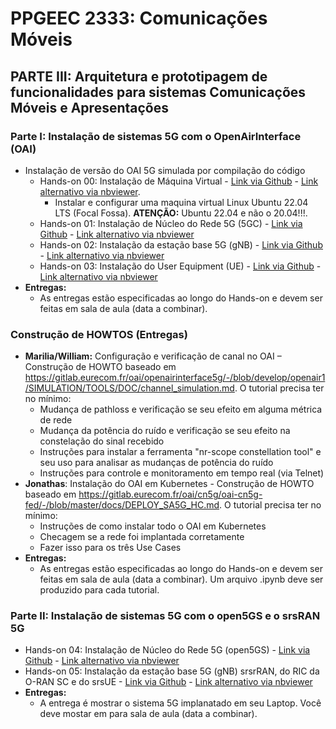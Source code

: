 # PPGEEC 2333: Comunicações Móveis

## PARTE III: Arquitetura e prototipagem de funcionalidades para sistemas Comunicações Móveis e Apresentações

### Parte I: Instalação de sistemas 5G com o OpenAirInterface (OAI)
   - Instalação de versão do OAI 5G simulada por compilação do código
      - Hands-on 00: Instalação de Máquina Virtual - [Link via Github](https://github.com/vicentesousa/PPGEEC_2333/tree/main/howtos/H00_VM_VBox.ipynb) - [Link alternativo via nbviewer](https://github.com/vicentesousa/PPGEEC_2333/tree/main/howtos/H00_VM_VBox.ipynb). 
         - Instalar e configurar uma maquina virtual Linux Ubuntu 22.04 LTS (Focal Fossa). **ATENÇÃO:** Ubuntu 22.04 e não o 20.04!!!.
      - Hands-on 01: Instalação de Núcleo do Rede 5G (5GC) - [Link via Github](https://github.com/vicentesousa/PPGEEC_2333/tree/main/howtos/H01_5GCore_UNI_III.ipynb) - [Link alternativo via nbviewer](https://github.com/vicentesousa/PPGEEC_2333/tree/main/howtos/H01_5GCore_UNI_III.ipynb)
      - Hands-on 02: Instalação da estação base 5G (gNB) - [Link via Github](https://github.com/vicentesousa/PPGEEC_2333/tree/main/howtos/H02_5G_gNB_UNI_III.ipynb) - [Link alternativo via nbviewer](https://github.com/vicentesousa/PPGEEC_2333/tree/main/howtos/H02_5G_gNB_UNI_III.ipynb)
      - Hands-on 03: Instalação do User Equipment (UE) - [Link via Github](https://github.com/vicentesousa/PPGEEC_2333/blob/main/howtos/H03_5G_UE_UNI_III.ipynb) - [Link alternativo via nbviewer](https://nbviewer.jupyter.org/github/vicentesousa/DCO1020/blob/main/howtos/H03_5G_UE_UNI_III.ipynb)
   - **Entregas:**
      - As entregas estão especificadas ao longo do Hands-on e devem ser feitas em sala de aula (data a combinar).
### Construção de HOWTOS (Entregas)
   - **Marilia/William:** Configuração e verificação de canal no OAI – Construção de HOWTO baseado em https://gitlab.eurecom.fr/oai/openairinterface5g/-/blob/develop/openair1/SIMULATION/TOOLS/DOC/channel_simulation.md. O tutorial precisa ter no mínimo:
      - Mudança de pathloss e verificação se seu efeito em alguma métrica de rede
      - Mudança da potência do ruído e verificação se seu efeito na constelação do sinal recebido
      - Instruções para instalar a ferramenta "nr-scope constellation tool" e seu uso para analisar as mudanças de potência do ruído
      - Instruções para controle e monitoramento em tempo real (via Telnet)
   - **Jonathas**: Instalação do OAI em Kubernetes - Construção de HOWTO baseado em https://gitlab.eurecom.fr/oai/cn5g/oai-cn5g-fed/-/blob/master/docs/DEPLOY_SA5G_HC.md. O tutorial precisa ter no mínimo:
      - Instruções de como instalar todo o OAI em Kubernetes
      - Checagem se a rede foi implantada corretamente
      - Fazer isso para os três Use Cases
   - **Entregas:**
      - As entregas estão especificadas ao longo do Hands-on e devem ser feitas em sala de aula (data a combinar). Um arquivo .ipynb deve ser produzido para cada tutorial.
   <!--
   - Instalação do OAI em Docker e com múltiplos UEs - Construção de HOWTO baseado em https://gitlab.eurecom.fr/oai/openairinterface5g/-/blob/develop/ci-scripts/yaml_files/5g_rfsimulator/README.md. O tutorial precisa ter no mínimo:
      - Instruções de como instalar todo o OAI em Kubernetes
    
      - https://gitlab.eurecom.fr/oai/cn5g/oai-cn5g-fed/-/blob/master/docs/DEPLOY_SA5G_HC.md
      -    
   -->
### Parte II: Instalação de sistemas 5G com o open5GS e o srsRAN 5G
   - Hands-on 04: Instalação de Núcleo do Rede 5G (open5GS) - [Link via Github](https://github.com/vicentesousa/PPGEEC_2333/tree/main/howtos/H04_5GC_open5GS_UNI_III.ipynb) - [Link alternativo via nbviewer](https://github.com/vicentesousa/PPGEEC_2333/tree/main/howtos/H04_5GC_open5GS_UNI_III.ipynb)
   - Hands-on 05: Instalação da estação base 5G (gNB) srsrRAN, do RIC da O-RAN SC e do srsUE - [Link via Github](https://github.com/vicentesousa/PPGEEC_2333/tree/main/howtos/H05_5G_srsRAN_RIC_gNB_UE_UNI_III.ipynb) - [Link alternativo via nbviewer](https://github.com/vicentesousa/PPGEEC_2333/tree/main/howtos/H05_5G_srsRAN_RIC_gNB_UE_UNI_III.ipynb)
   - **Entregas:**
      - A entrega é mostrar o sistema 5G implanatado em seu Laptop. Você deve mostar em para sala de aula (data a combinar).
<!--
## PARTE I: Warmup em tecnologias de Comunicações Móveis Contemporâneas
### Apresentações:
   - OPEN-RAN Introduction ([slides](https://github.com/vicentesousa/PPGEEC_2333/tree/main/slides/); [vídeo](https://github.com/vicentesousa/PPGEEC_2333/tree/main/slides/))
   - 5G prototyping tools: OAI ([slides](https://github.com/vicentesousa/PPGEEC_2333/tree/main/slides/); [vídeo](https://github.com/vicentesousa/PPGEEC_2333/tree/main/slides/))
   - 5G prototyping tools: srsRAN ([slides](https://github.com/vicentesousa/PPGEEC_2333/blob/main/slides/srsRAN%20-%20Matheus%20e%20Ricardo.pdf); [vídeo](https://drive.google.com/file/d/1zdIbXCy7g-2vaRk11EU5FE6MtgmAXX_t/view?usp=drive_link))
   - 3GPP Releases 17, 18 e 19 ([slides](https://github.com/vicentesousa/PPGEEC_2333/blob/main/slides/3GPP%20Releases%2017%2C%2018%20e%2019.pdf); [vídeo](https://drive.google.com/file/d/15ZIs2g_15l4eKC23fp3WQibihL4DWmyA/view?usp=drive_link))
   - 6G: iniciativas e visão sobre aplicações e requisitos ([slides](https://github.com/vicentesousa/PPGEEC_2333/tree/main/slides/); [vídeo](https://github.com/vicentesousa/PPGEEC_2333/blob/main/slides/))

## PARTE II: Arquitetura e prototipagem de funcionalidades para sistemas Comunicações Móveis Ciclo de seminários

### Instalação de sistemas 4G e 5G (Discussão em sala sobre como explorar o código ou melhorar nos HOWTOS)
   - Instalação de versão do OAI 5G simulada por compilação do código
      - Hands-on 00: Instalação de Máquina Virtual - [Link via Github](https://github.com/vicentesousa/PPGEEC_2333/tree/main/howtos/H00_VM_VBox.ipynb) - [Link alternativo via nbviewer](https://github.com/vicentesousa/PPGEEC_2333/tree/main/howtos/H00_VM_VBox.ipynb)
      - Hands-on 01: Instalação de Núcleo do Rede 5G (5GC) - [Link via Github](https://github.com/vicentesousa/PPGEEC_2333/tree/main/howtos/H01_5GCore_UNI_III.ipynb) - [Link alternativo via nbviewer](https://github.com/vicentesousa/PPGEEC_2333/tree/main/howtos/H01_5GCore_UNI_III.ipynb)
      - Hands-on 02: Instalação da estação base 5G (gNB) - [Link via Github](https://github.com/vicentesousa/PPGEEC_2333/tree/main/howtos/H02_5G_gNB_UNI_III.ipynb) - [Link alternativo via nbviewer](https://github.com/vicentesousa/PPGEEC_2333/tree/main/howtos/H02_5G_gNB_UNI_III.ipynb)
      - Hands-on 03: Instalação do User Equipment (UE) - [Link via Github](https://github.com/vicentesousa/PPGEEC_2333/blob/main/howtos/H03_5G_UE_UNI_III.ipynb) - [Link alternativo via nbviewer](https://nbviewer.jupyter.org/github/vicentesousa/DCO1020/blob/main/howtos/H03_5G_UE_UNI_III.ipynb)
   - Instalação de versão OAI 5G simulada via imagens Docker [Link via Github](https://github.com/vicentesousa/PPGEEC_2333/tree/main/howtos/H01_5GFast_Deployment_UNI_III.ipynb) - [Link alternativo via nbviewer](https://github.com/vicentesousa/PPGEEC_2333/tree/main/howtos/H01_5GFast_Deployment_UNI_III.ipynb)
   - Instalação de versão OAI 4G simulada (Todos) – [Link via Github](https://github.com/vicentesousa/PPGEEC_2333/blob/main/howtos/H04_4G_EPC.ipynb) - [Link alternativo via nbviewer](https://github.com/vicentesousa/PPGEEC_2333/blob/main/howtos/H04_4G_EPC.ipynb)
   - Instalação de um sistema OAI 5G SA completo (atualizado para a versão mais estável em 05.04.2024) - [Link via Github](https://github.com/vicentesousa/PPGEEC_2333/blob/main/howtos/H01_5G_Complete_Deployment.ipynb)
   - Validação de Instalação de versão mais atualizada do OAI (todos) – HOWTO a ser construído

### Construção de HOWTOS
   - Instalação de versão OAI 4G simulada (Paulo) – Construção de HOWTO
   - Instalação de versão mais atualizada do OAI (Ricardo) – Construção de HOWTO
   - Instalação de 5G com srsRAN simulada (Carlos e Matheus) – Construção de HOWTO
-->
